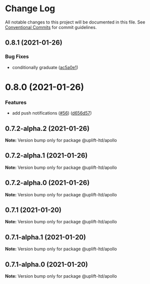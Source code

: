 # Change Log

All notable changes to this project will be documented in this file.
See [Conventional Commits](https://conventionalcommits.org) for commit guidelines.

## 0.8.1 (2021-01-26)


### Bug Fixes

* conditionally graduate ([ac5a0e1](https://github.com/uplift-ltd/nexus/commit/ac5a0e1fc880399a0b498e7eac042f1572fee991))





# 0.8.0 (2021-01-26)


### Features

* add push notifications ([#56](https://github.com/uplift-ltd/nexus/issues/56)) ([d656d57](https://github.com/uplift-ltd/nexus/commit/d656d57fa545c77c9c28aab77e57ea43a2bacc60))





## 0.7.2-alpha.2 (2021-01-26)

**Note:** Version bump only for package @uplift-ltd/apollo





## 0.7.2-alpha.1 (2021-01-26)

**Note:** Version bump only for package @uplift-ltd/apollo





## 0.7.2-alpha.0 (2021-01-26)

**Note:** Version bump only for package @uplift-ltd/apollo





## 0.7.1 (2021-01-20)

**Note:** Version bump only for package @uplift-ltd/apollo





## 0.7.1-alpha.1 (2021-01-20)

**Note:** Version bump only for package @uplift-ltd/apollo





## 0.7.1-alpha.0 (2021-01-20)

**Note:** Version bump only for package @uplift-ltd/apollo

